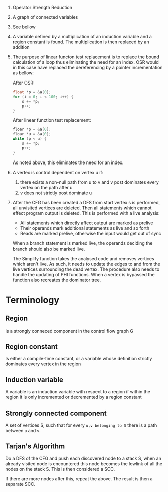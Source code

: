 1.  Operator Strength Reduction
2.  A graph of connected variables
3.  See bellow
4.  A variable defined by a multiplication of an induction variable and a
    region constant is found. The multiplication is then replaced by an
    addition
5.  The purpose of linear functon test replacement is to replace the bound
    calculation of a loop thus eliminating the need for an index. OSR would
    in this case have replaced the dereferencing by a pointer incrementation
    as bellow:

    After OSR:
    ```c
    float *p = &a[0];
    for (i = 0; i < 100; i++) {
        s += *p;
        p++;
    }
    ```
    After linear function test replacement:
    ```c
    floar *p = &a[0];
    floar *u = &a[0];
    while (p < u) {
        s += *p;
        p++;
    }
    ```
    As noted above, this eliminates the need for an index.

6.  A vertex  is control dependent on vertex u if:
    1.  there exists a non-null path from u to v and v post dominates every
        vertex on the path after u
    2.  v does not strictly post dominate u
7.  After the CFG has been created a DFS from start vertex s is performed,
    all unvisited vertices are deleted. Then all statements which cannot
    effect program output is deleted. This is performed with a live analysis:

    * All statements which directly affect output are marked as prelive
    * Their operands mark additional statements as live and so forth
    * Reads are marked prelive, otherwise the input would get out of sync

    When a branch statement is marked live, the operands deciding the branch
    should also be marked live.

    The Simplify function takes the analysed code and removes vertices which
    aren't live. As such, it needs to update the edges to and from the live 
    vertices surrounding the dead vertex.
    The procedure also needs to handle the updating of PHI functions.
    When a vertex is bypassed the function also recreates the dominator tree.


Terminology
===========

## Region ##
Is a strongly conneced component in the control flow graph G

## Region constant ##
Is either a compile-time constant, or a variable whose definition strictly
dominates every vertex in the region

## Induction variable ##
A variable is an induction variable with respect to a region if within the
region it is only incremented or decremented by a region constant

## Strongly connected component ##
A set of vertices S, such that for every `u,v belonging to S` there is a path
between `u` and `v`.

## Tarjan's Algorithm ##
Do a DFS of the CFG and push each discovered node to a stack S, when an already
visited node is encountered this node becomes the lowlink of all the nodes on
the stack S. This is then considered a SCC.

If there are more nodes after this, repeat the above. The result is then a
separate SCC.
